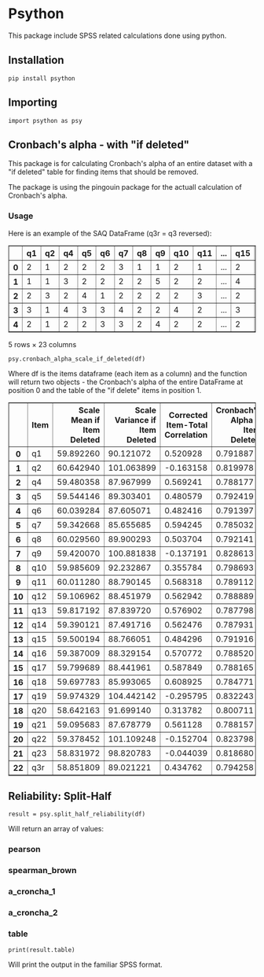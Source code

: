 # Psython

This package include SPSS related calculations done using python.

## Installation

```
pip install psython
```

## Importing

```
import psython as psy
```

## Cronbach's alpha - with "if deleted"

This package is for calculating Cronbach's alpha of an entire dataset with a "if deleted" table for finding items that should be removed.

The package is using the pingouin package for the actuall calculation of Cronbach's alpha.

### Usage

Here is an example of the SAQ DataFrame (q3r = q3 reversed):

<div>

<table border="1" class="dataframe">
  <thead>
    <tr style="text-align: right;">
      <th></th>
      <th>q1</th>
      <th>q2</th>
      <th>q4</th>
      <th>q5</th>
      <th>q6</th>
      <th>q7</th>
      <th>q8</th>
      <th>q9</th>
      <th>q10</th>
      <th>q11</th>
      <th>...</th>
      <th>q15</th>
      <th>q16</th>
      <th>q17</th>
      <th>q18</th>
      <th>q19</th>
      <th>q20</th>
      <th>q21</th>
      <th>q22</th>
      <th>q23</th>
      <th>q3r</th>
    </tr>
  </thead>
  <tbody>
    <tr>
      <th>0</th>
      <td>2</td>
      <td>1</td>
      <td>2</td>
      <td>2</td>
      <td>2</td>
      <td>3</td>
      <td>1</td>
      <td>1</td>
      <td>2</td>
      <td>1</td>
      <td>...</td>
      <td>2</td>
      <td>3</td>
      <td>1</td>
      <td>2</td>
      <td>3</td>
      <td>2</td>
      <td>2</td>
      <td>2</td>
      <td>5</td>
      <td>2</td>
    </tr>
    <tr>
      <th>1</th>
      <td>1</td>
      <td>1</td>
      <td>3</td>
      <td>2</td>
      <td>2</td>
      <td>2</td>
      <td>2</td>
      <td>5</td>
      <td>2</td>
      <td>2</td>
      <td>...</td>
      <td>4</td>
      <td>3</td>
      <td>2</td>
      <td>2</td>
      <td>3</td>
      <td>4</td>
      <td>4</td>
      <td>4</td>
      <td>2</td>
      <td>2</td>
    </tr>
    <tr>
      <th>2</th>
      <td>2</td>
      <td>3</td>
      <td>2</td>
      <td>4</td>
      <td>1</td>
      <td>2</td>
      <td>2</td>
      <td>2</td>
      <td>2</td>
      <td>3</td>
      <td>...</td>
      <td>2</td>
      <td>3</td>
      <td>2</td>
      <td>3</td>
      <td>1</td>
      <td>4</td>
      <td>3</td>
      <td>2</td>
      <td>2</td>
      <td>4</td>
    </tr>
    <tr>
      <th>3</th>
      <td>3</td>
      <td>1</td>
      <td>4</td>
      <td>3</td>
      <td>3</td>
      <td>4</td>
      <td>2</td>
      <td>2</td>
      <td>4</td>
      <td>2</td>
      <td>...</td>
      <td>3</td>
      <td>3</td>
      <td>2</td>
      <td>4</td>
      <td>2</td>
      <td>4</td>
      <td>4</td>
      <td>4</td>
      <td>3</td>
      <td>5</td>
    </tr>
    <tr>
      <th>4</th>
      <td>2</td>
      <td>1</td>
      <td>2</td>
      <td>2</td>
      <td>3</td>
      <td>3</td>
      <td>2</td>
      <td>4</td>
      <td>2</td>
      <td>2</td>
      <td>...</td>
      <td>2</td>
      <td>2</td>
      <td>2</td>
      <td>3</td>
      <td>3</td>
      <td>4</td>
      <td>2</td>
      <td>4</td>
      <td>4</td>
      <td>3</td>
    </tr>
  </tbody>
</table>
<p>5 rows × 23 columns</p>
</div>

```
psy.cronbach_alpha_scale_if_deleted(df)
```

Where df is the items dataframe (each item as a column) and the function will return two objects - the Cronbach's alpha of the entire DataFrame at position 0 and the table of the "if delete" items in position 1.

<div>

<table border="1" class="dataframe">
  <thead>
    <tr style="text-align: right;">
      <th></th>
      <th>Item</th>
      <th>Scale Mean if Item Deleted</th>
      <th>Scale Variance if Item Deleted</th>
      <th>Corrected Item-Total Correlation</th>
      <th>Cronbach's Alpha if Item Deleted</th>
    </tr>
  </thead>
  <tbody>
    <tr>
      <th>0</th>
      <td>q1</td>
      <td>59.892260</td>
      <td>90.121072</td>
      <td>0.520928</td>
      <td>0.791887</td>
    </tr>
    <tr>
      <th>1</th>
      <td>q2</td>
      <td>60.642940</td>
      <td>101.063899</td>
      <td>-0.163158</td>
      <td>0.819978</td>
    </tr>
    <tr>
      <th>2</th>
      <td>q4</td>
      <td>59.480358</td>
      <td>87.967999</td>
      <td>0.569241</td>
      <td>0.788177</td>
    </tr>
    <tr>
      <th>3</th>
      <td>q5</td>
      <td>59.544146</td>
      <td>89.303401</td>
      <td>0.480579</td>
      <td>0.792419</td>
    </tr>
    <tr>
      <th>4</th>
      <td>q6</td>
      <td>60.039284</td>
      <td>87.605071</td>
      <td>0.482416</td>
      <td>0.791397</td>
    </tr>
    <tr>
      <th>5</th>
      <td>q7</td>
      <td>59.342668</td>
      <td>85.655685</td>
      <td>0.594245</td>
      <td>0.785032</td>
    </tr>
    <tr>
      <th>6</th>
      <td>q8</td>
      <td>60.029560</td>
      <td>89.900293</td>
      <td>0.503704</td>
      <td>0.792141</td>
    </tr>
    <tr>
      <th>7</th>
      <td>q9</td>
      <td>59.420070</td>
      <td>100.881838</td>
      <td>-0.137191</td>
      <td>0.828613</td>
    </tr>
    <tr>
      <th>8</th>
      <td>q10</td>
      <td>59.985609</td>
      <td>92.232867</td>
      <td>0.355784</td>
      <td>0.798693</td>
    </tr>
    <tr>
      <th>9</th>
      <td>q11</td>
      <td>60.011280</td>
      <td>88.790145</td>
      <td>0.568318</td>
      <td>0.789112</td>
    </tr>
    <tr>
      <th>10</th>
      <td>q12</td>
      <td>59.106962</td>
      <td>88.451979</td>
      <td>0.562942</td>
      <td>0.788889</td>
    </tr>
    <tr>
      <th>11</th>
      <td>q13</td>
      <td>59.817192</td>
      <td>87.839720</td>
      <td>0.576902</td>
      <td>0.787798</td>
    </tr>
    <tr>
      <th>12</th>
      <td>q14</td>
      <td>59.390121</td>
      <td>87.491716</td>
      <td>0.562476</td>
      <td>0.787931</td>
    </tr>
    <tr>
      <th>13</th>
      <td>q15</td>
      <td>59.500194</td>
      <td>88.766051</td>
      <td>0.484296</td>
      <td>0.791916</td>
    </tr>
    <tr>
      <th>14</th>
      <td>q16</td>
      <td>59.387009</td>
      <td>88.329154</td>
      <td>0.570772</td>
      <td>0.788520</td>
    </tr>
    <tr>
      <th>15</th>
      <td>q17</td>
      <td>59.799689</td>
      <td>88.441961</td>
      <td>0.587849</td>
      <td>0.788165</td>
    </tr>
    <tr>
      <th>16</th>
      <td>q18</td>
      <td>59.697783</td>
      <td>85.993065</td>
      <td>0.608925</td>
      <td>0.784771</td>
    </tr>
    <tr>
      <th>17</th>
      <td>q19</td>
      <td>59.974329</td>
      <td>104.442142</td>
      <td>-0.295795</td>
      <td>0.832243</td>
    </tr>
    <tr>
      <th>18</th>
      <td>q20</td>
      <td>58.642163</td>
      <td>91.699140</td>
      <td>0.313782</td>
      <td>0.800711</td>
    </tr>
    <tr>
      <th>19</th>
      <td>q21</td>
      <td>59.095683</td>
      <td>87.678779</td>
      <td>0.561128</td>
      <td>0.788157</td>
    </tr>
    <tr>
      <th>20</th>
      <td>q22</td>
      <td>59.378452</td>
      <td>101.109248</td>
      <td>-0.152704</td>
      <td>0.823798</td>
    </tr>
    <tr>
      <th>21</th>
      <td>q23</td>
      <td>58.831972</td>
      <td>98.820783</td>
      <td>-0.044039</td>
      <td>0.818680</td>
    </tr>
    <tr>
      <th>22</th>
      <td>q3r</td>
      <td>58.851809</td>
      <td>89.021221</td>
      <td>0.434762</td>
      <td>0.794258</td>
    </tr>
  </tbody>
</table>
</div>

## Reliability: Split-Half

```
result = psy.split_half_reliability(df)
```

Will return an array of values:

### pearson

### spearman_brown

### a_croncha_1

### a_croncha_2

### table

```
print(result.table)
```

Will print the output in the familiar SPSS format.

